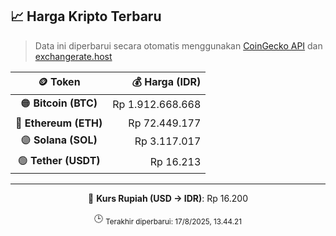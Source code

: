 

<!-- HARGA_KRIPTO -->
## 📈 Harga Kripto Terbaru

> Data ini diperbarui secara otomatis menggunakan [CoinGecko API](https://www.coingecko.com/) dan [exchangerate.host](https://exchangerate.host/)

<div align="center">

| 🪙 Token | 💰 Harga (IDR) |
|:------:|---------------:|
| 🟠 **Bitcoin (BTC)**   | Rp 1.912.668.668 |
| 🔵 **Ethereum (ETH)**  | Rp 72.449.177 |
| 🟣 **Solana (SOL)**    | Rp 3.117.017 |
| 🟢 **Tether (USDT)**   | Rp 16.213 |

---

💱 **Kurs Rupiah (USD → IDR)**: Rp 16.200

🕒 <sub>Terakhir diperbarui: 17/8/2025, 13.44.21</sub>

</div>
<!-- /HARGA_KRIPTO -->